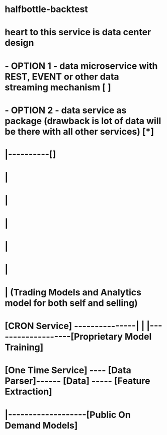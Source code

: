 # halfbottle-backtest

<!-- Core Service Design -->
# heart to this service is data center design
#  - OPTION 1 - data microservice with REST, EVENT or other data streaming mechanism [ ]
#  - OPTION 2 - data service as package (drawback is lot of data will be there with all other services) [*] 
# 
# 
#  
#                                                   |----------[]
#                                                   |
#                                                   |
#                                                   |
#                                                   |
#                                                   |
#                                                   |                    (Trading Models and Analytics model for both self and selling)
#     [CRON Service] ---------------|               |                   |-------------------[Proprietary Model Training]                          
#     [One Time Service] ---- [Data Parser]------ [Data] ----- [Feature Extraction]
#                                                                       |-------------------[Public On Demand Models]
#
#
#
#
#
#
